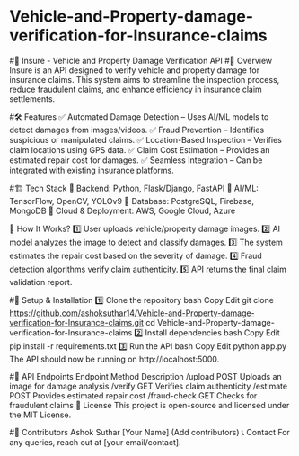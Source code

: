# Vehicle-and-Property-damage-verification-for-Insurance-claims
#🚗 Insure - Vehicle and Property Damage Verification API
#📌 Overview
Insure is an API designed to verify vehicle and property damage for insurance claims. This system aims to streamline the inspection process, reduce fraudulent claims, and enhance efficiency in insurance claim settlements.

#🛠️ Features
✅ Automated Damage Detection – Uses AI/ML models to detect damages from images/videos.
✅ Fraud Prevention – Identifies suspicious or manipulated claims.
✅ Location-Based Inspection – Verifies claim locations using GPS data.
✅ Claim Cost Estimation – Provides an estimated repair cost for damages.
✅ Seamless Integration – Can be integrated with existing insurance platforms.

#🏗 Tech Stack
🔹 Backend: Python, Flask/Django, FastAPI
🔹 AI/ML: TensorFlow, OpenCV, YOLOv9
🔹 Database: PostgreSQL, Firebase, MongoDB
🔹 Cloud & Deployment: AWS, Google Cloud, Azure

🔄 How It Works?
1️⃣ User uploads vehicle/property damage images.
2️⃣ AI model analyzes the image to detect and classify damages.
3️⃣ The system estimates the repair cost based on the severity of damage.
4️⃣ Fraud detection algorithms verify claim authenticity.
5️⃣ API returns the final claim validation report.

#🚀 Setup & Installation
1️⃣ Clone the repository
bash
Copy
Edit
git clone https://github.com/ashoksuthar14/Vehicle-and-Property-damage-verification-for-Insurance-claims.git
cd Vehicle-and-Property-damage-verification-for-Insurance-claims
2️⃣ Install dependencies
bash
Copy
Edit
pip install -r requirements.txt
3️⃣ Run the API
bash
Copy
Edit
python app.py
The API should now be running on http://localhost:5000.

#📌 API Endpoints
Endpoint	Method	Description
/upload	POST	Uploads an image for damage analysis
/verify	GET	Verifies claim authenticity
/estimate	POST	Provides estimated repair cost
/fraud-check	GET	Checks for fraudulent claims
📜 License
This project is open-source and licensed under the MIT License.

#👥 Contributors
Ashok Suthar
[Your Name] (Add contributors)
📞 Contact
For any queries, reach out at [your email/contact].

